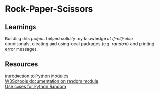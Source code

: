 # Rock-Paper-Scissors
## Learnings
Building this project helped solidify my knowledge of *if-elif-else* conditionals, creating and using local packages (e.g. *random*) and printing error messages.

## Resources
[Introduction to Python Modules](https://www.youtube.com/watch?v=uoVUOTPL9Rw&list=PLxuUHF3OiqfWAITD4gPUHZ1GcYRqmyF7P&index=26)<br />
[W3Schools documentation on random module](https://www.w3schools.com/python/module_random.asp)<br />
[Use cases for Python Random](https://pynative.com/python-random-choice/)
